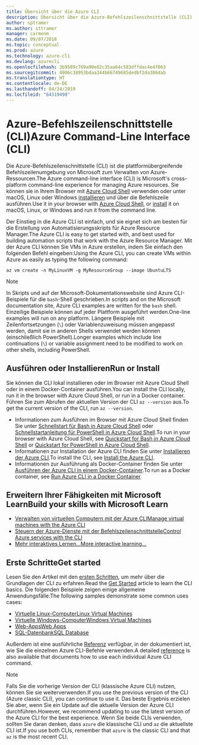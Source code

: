 ```yaml
---
title: Übersicht über die Azure CLI
description: Übersicht über die Azure-Befehlszeilenschnittstelle (CLI)
author: sptramer
ms.author: sttramer
manager: carmonm
ms.date: 09/07/2018
ms.topic: conceptual
ms.prod: azure
ms.technology: azure-cli
ms.devlang: azurecli
ms.openlocfilehash: 3b9589c769a90e82c35aa64c583dffdac4e4f063
ms.sourcegitcommit: 4906c38953bdaa344b66749685dedbf2da386dab
ms.translationtype: HT
ms.contentlocale: de-DE
ms.lasthandoff: 04/24/2019
ms.locfileid: "64319498"
---
```

# <a name="azure-command-line-interface-cli"></a><span data-ttu-id="36900-103">Azure-Befehlszeilenschnittstelle (CLI)</span><span class="sxs-lookup"><span data-stu-id="36900-103">Azure Command-Line Interface (CLI)</span></span>

<span data-ttu-id="36900-104">Die Azure-Befehlszeilenschnittstelle (CLI) ist die plattformübergreifende Befehlszeilenumgebung von Microsoft zum Verwalten von Azure-Ressourcen.</span><span class="sxs-lookup"><span data-stu-id="36900-104">The Azure command-line interface (CLI) is Microsoft's cross-platform command-line experience for managing Azure resources.</span></span>
<span data-ttu-id="36900-105">Sie können sie in Ihrem Browser mit [Azure Cloud Shell](/azure/cloud-shell/overview) verwenden oder unter macOS, Linux oder Windows [installieren](install-azure-cli.md) und über die Befehlszeile ausführen.</span><span class="sxs-lookup"><span data-stu-id="36900-105">Use it in your browser with [Azure Cloud Shell](/azure/cloud-shell/overview), or [install](install-azure-cli.md) it on macOS, Linux, or Windows and run it from the command line.</span></span>

<span data-ttu-id="36900-106">Der Einstieg in die Azure CLI ist einfach, und sie eignet sich am besten für die Erstellung von Automatisierungsskripts für Azure Resource Manager.</span><span class="sxs-lookup"><span data-stu-id="36900-106">The Azure CLI is easy to get started with, and best used for building automation scripts that work with the Azure Resource Manager.</span></span>
<span data-ttu-id="36900-107">Mit der Azure CLI können Sie VMs in Azure erstellen, indem Sie einfach den folgenden Befehl eingeben:</span><span class="sxs-lookup"><span data-stu-id="36900-107">Using the Azure CLI, you can create VMs within Azure as easily as typing the following command:</span></span>

```azurecli-interactive
az vm create -n MyLinuxVM -g MyResourceGroup --image UbuntuLTS
```

> [!NOTE]
>
> <span data-ttu-id="36900-108">In Skripts und auf der Microsoft-Dokumentationswebsite sind Azure CLI-Beispiele für die `bash`-Shell geschrieben.</span><span class="sxs-lookup"><span data-stu-id="36900-108">In scripts and on the Microsoft documentation site, Azure CLI examples are written for the `bash` shell.</span></span> <span data-ttu-id="36900-109">Einzeilige Beispiele können auf jeder Plattform ausgeführt werden.</span><span class="sxs-lookup"><span data-stu-id="36900-109">One-line examples will run on any platform.</span></span> <span data-ttu-id="36900-110">Längere Beispiele mit Zeilenfortsetzungen (`\`) oder Variablenzuweisung müssen angepasst werden, damit sie in anderen Shells verwendet werden können (einschließlich PowerShell).</span><span class="sxs-lookup"><span data-stu-id="36900-110">Longer examples which include line continuations (`\`) or variable assignment need to be modified to work on other shells, including PowerShell.</span></span>

## <a name="run-or-install"></a><span data-ttu-id="36900-111">Ausführen oder Installieren</span><span class="sxs-lookup"><span data-stu-id="36900-111">Run or Install</span></span>

<span data-ttu-id="36900-112">Sie können die CLI lokal installieren oder im Browser mit Azure Cloud Shell oder in einem Docker-Container ausführen.</span><span class="sxs-lookup"><span data-stu-id="36900-112">You can install the CLI locally, run it in the browser with Azure Cloud Shell, or run in a Docker container.</span></span> <span data-ttu-id="36900-113">Führen Sie zum Abrufen der aktuellen Version der CLI `az --version` aus.</span><span class="sxs-lookup"><span data-stu-id="36900-113">To get the current version of the CLI, run `az --version`.</span></span>

* <span data-ttu-id="36900-114">Informationen zum Ausführen im Browser mit Azure Cloud Shell finden Sie unter [Schnellstart für Bash in Azure Cloud Shell](/azure/cloud-shell/quickstart) oder [Schnellstartanleitung für PowerShell in Azure Cloud Shell](/azure/cloud-shell/quickstart-powershell).</span><span class="sxs-lookup"><span data-stu-id="36900-114">To run in your browser with Azure Cloud Shell, see [Quickstart for Bash in Azure Cloud Shell](/azure/cloud-shell/quickstart) or [Quickstart for PowerShell in Azure Cloud Shell](/azure/cloud-shell/quickstart-powershell).</span></span>
* <span data-ttu-id="36900-115">Informationen zur Installation der Azure CLI finden Sie unter [Installieren der Azure CLI](install-azure-cli.md).</span><span class="sxs-lookup"><span data-stu-id="36900-115">To install the CLI, see [Install the Azure CLI](install-azure-cli.md).</span></span>
* <span data-ttu-id="36900-116">Informationen zur Ausführung als Docker-Container finden Sie unter [Ausführen der Azure CLI in einem Docker-Container](run-azure-cli-docker.md).</span><span class="sxs-lookup"><span data-stu-id="36900-116">To run as a Docker container, see [Run Azure CLI in a Docker Container](run-azure-cli-docker.md)</span></span>

## <a name="build-your-skills-with-microsoft-learn"></a><span data-ttu-id="36900-117">Erweitern Ihrer Fähigkeiten mit Microsoft Learn</span><span class="sxs-lookup"><span data-stu-id="36900-117">Build your skills with Microsoft Learn</span></span>

- [<span data-ttu-id="36900-118">Verwalten von virtuellen Computern mit der Azure CLI</span><span class="sxs-lookup"><span data-stu-id="36900-118">Manage virtual machines with the Azure CLI</span></span>](/learn/modules/manage-virtual-machines-with-azure-cli/)
- [<span data-ttu-id="36900-119">Steuern der Azure-Dienste mit der Befehlszeilenschnittstelle</span><span class="sxs-lookup"><span data-stu-id="36900-119">Control Azure services with the CLI</span></span>](/learn/modules/control-azure-services-with-cli/)
- [<span data-ttu-id="36900-120">Mehr interaktives Lernen...</span><span class="sxs-lookup"><span data-stu-id="36900-120">More interactive learning...</span></span>](/learn/browse/?products=azure-clis)

## <a name="get-started"></a><span data-ttu-id="36900-121">Erste Schritte</span><span class="sxs-lookup"><span data-stu-id="36900-121">Get started</span></span>

<span data-ttu-id="36900-122">Lesen Sie den Artikel mit den [ersten Schritten](get-started-with-azure-cli.md), um mehr über die Grundlagen der CLI zu erfahren.</span><span class="sxs-lookup"><span data-stu-id="36900-122">Read the [Get Started](get-started-with-azure-cli.md) article to learn the CLI basics.</span></span> <span data-ttu-id="36900-123">Die folgenden Beispiele zeigen einige allgemeine Anwendungsfälle:</span><span class="sxs-lookup"><span data-stu-id="36900-123">The following samples demonstrate some common uses cases:</span></span>

- [<span data-ttu-id="36900-124">Virtuelle Linux-Computer</span><span class="sxs-lookup"><span data-stu-id="36900-124">Linux Virtual Machines</span></span>](/azure/virtual-machines/virtual-machines-linux-cli-samples?toc=%2fcli%2fazure%2ftoc.json&bc=%2fcli%2fazure%2fbreadcrumb%2ftoc.json)
- [<span data-ttu-id="36900-125">Virtuelle Windows-Computer</span><span class="sxs-lookup"><span data-stu-id="36900-125">Windows Virtual Machines</span></span>](/azure/virtual-machines/virtual-machines-windows-cli-samples?toc=%2fcli%2fazure%2ftoc.json&bc=%2fcli%2fazure%2fbreadcrumb%2ftoc.json)
- [<span data-ttu-id="36900-126">Web-Apps</span><span class="sxs-lookup"><span data-stu-id="36900-126">Web Apps</span></span>](/azure/app-service-web/app-service-cli-samples?toc=%2fcli%2fazure%2ftoc.json&bc=%2fcli%2fazure%2fbreadcrumb%2ftoc.json)
- [<span data-ttu-id="36900-127">SQL-Datenbank</span><span class="sxs-lookup"><span data-stu-id="36900-127">SQL Database</span></span>](/azure/sql-database/sql-database-cli-samples?toc=%2fcli%2fazure%2ftoc.json&bc=%2fcli%2fazure%2fbreadcrumb%2ftoc.json)

<span data-ttu-id="36900-128">Außerdem ist eine ausführliche [Referenz](/cli/azure/reference-index) verfügbar, in der dokumentiert ist, wie Sie die einzelnen Azure CLI-Befehle verwenden.</span><span class="sxs-lookup"><span data-stu-id="36900-128">A detailed [reference](/cli/azure/reference-index) is also available that documents how to use each individual Azure CLI command.</span></span>

> [!NOTE]
> <span data-ttu-id="36900-129">Falls Sie die vorherige Version der CLI (klassische Azure CLI) nutzen, können Sie sie weiterverwenden.</span><span class="sxs-lookup"><span data-stu-id="36900-129">If you use the previous version of the CLI (Azure classic CLI), you can continue to use it.</span></span>
> <span data-ttu-id="36900-130">Das beste Ergebnis erzielen Sie aber, wenn Sie ein Update auf die aktuelle Version der Azure CLI durchführen.</span><span class="sxs-lookup"><span data-stu-id="36900-130">However, we recommend updating to use the latest version of the Azure CLI for the best experience.</span></span>
> <span data-ttu-id="36900-131">Wenn Sie beide CLIs verwenden, sollten Sie daran denken, dass `azure` die klassische CLI und `az` die aktuellste CLI ist.</span><span class="sxs-lookup"><span data-stu-id="36900-131">If you use both CLIs, remember that `azure` is the classic CLI and that `az` is the most recent CLI.</span></span>
